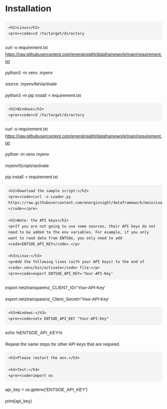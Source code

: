 <!DOCTYPE html>
<html lang="en">
<head>
    <meta charset="UTF-8">
    <meta name="viewport" content="width=device-width, initial-scale=1.0">
    <title>Installation Guide</title>
    <style>
        body {
            font-family: Arial, sans-serif;
            line-height: 1.6;
        }
        pre {
            background-color: #f4f4f4;
            padding: 10px;
            border-radius: 5px;
            overflow-x: auto;
        }
        code {
            background-color: #f4f4f4;
            padding: 2px 4px;
            border-radius: 3px;
        }
    </style>
</head>
<body>
    <h1>Installation</h1>

    <h2>Linux</h2>
    <pre><code>cd /to/target/directory

curl -o requirement.txt https://raw.githubusercontent.com/energinsight/dataframework/main/requirement.txt

<!-- git clone https://github.com/energinsight/dataframework.git -->

python3 -m venv .myenv

source .myenv/bin/activate

python3 -m pip install -r requirement.txt
    </code></pre>

    <h2>Windows</h2>
    <pre><code>cd /to/target/directory

curl -o requirement.txt https://raw.githubusercontent.com/energinsight/dataframework/main/requirement.txt

python -m venv myenv

myenv\Scripts\activate

pip install -r requirement.txt
    </code></pre>

    <h2>Download the sample script:</h2>
    <pre><code>curl -o Loader.py https://raw.githubusercontent.com/energinsight/dataframework/main/Loader.py
    </code></pre>

    <h2>Note: the API keys</h2>
    <p>If you are not going to use some sources, their API keys do not need to be added to the env variables. For example, if you only want to read data from ENTSOe, you only need to add <code>ENTSOE_API_KEY</code>.</p>

    <h3>Linux:</h3>
    <p>Add the following lines (with your API keys) to the end of <code>.venv/bin/activate</code> file:</p>
    <pre><code>export ENTSOE_API_KEY='Your-API-Key'

export netztransparenz_CLIENT_ID='Your-API-Key'

export netztransparenz_Client_Secret='Your-API-Key'
    </code></pre>

    <h3>Windows:</h3>
    <pre><code>setx ENTSOE_API_KEY "Your-API-Key"

echo %ENTSOE_API_KEY%
    </code></pre>
    <p>Repeat the same steps for other API keys that are required.</p>

    <h3>Please restart the env.</h3>

    <h4>Test:</h4>
    <pre><code>import os

api_key = os.getenv('ENTSOE_API_KEY')

print(api_key)
    </code></pre>
</body>
</html>
